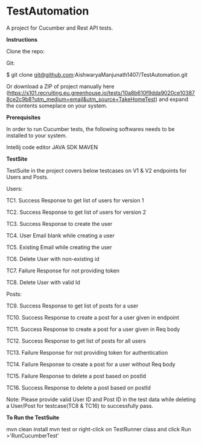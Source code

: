 # TestAutomation
  A project for Cucumber and Rest API tests.

**Instructions**

Clone the repo:

Git:

$ git clone git@github.com:AishwaryaManjunath1407/TestAutomation.git

Or download a ZIP of project manually here (https://s101.recruiting.eu.greenhouse.io/tests/10a8b610f9dda9020ce103878ce2c9b8?utm_medium=email&utm_source=TakeHomeTest)
and expand the contents someplace on your system.

**Prerequisites**

In order to run Cucumber tests, the following softwares needs to be installed to your system.

Intellij code editor
JAVA SDK
MAVEN

**TestSite**

TestSuite in the project covers below testcases on V1 & V2 endpoints for Users and Posts.

Users:

  TC1. Success Response to get list of users for version 1
  
  TC2. Success Response to get list of users for version 2
  
  TC3. Success Response to create the user 
  
  TC4. User Email blank while creating a user
  
  TC5. Existing Email while creating the user
  
  TC6. Delete User with non-existing id
  
  TC7. Failure Response for not providing token
  
  TC8. Delete User with valid Id 
  
Posts:

  TC9. Success Response to get list of posts for a user
  
  TC10. Success Response to create a post for a user given in endpoint
  
  TC11. Success Response to create a post for a user given in Req body
  
  TC12. Success Response to get list of posts for all users
  
  TC13. Failure Response for not providing token for authentication
  
  TC14. Failure Response to create a post for a user without Req body
  
  TC15. Failure Response to delete a post based on postId
  
  TC16. Success Response to delete a post based on postId
  
  
  Note: Please provide valid User ID and Post ID in the test data while deleting a User/Post for testcase(TC8 & TC16) to successfully pass.
  
**To Run the TestSuite**

mvn clean install 
mvn test
or right-click on TestRunner class and click Run >'RunCucumberTest'



